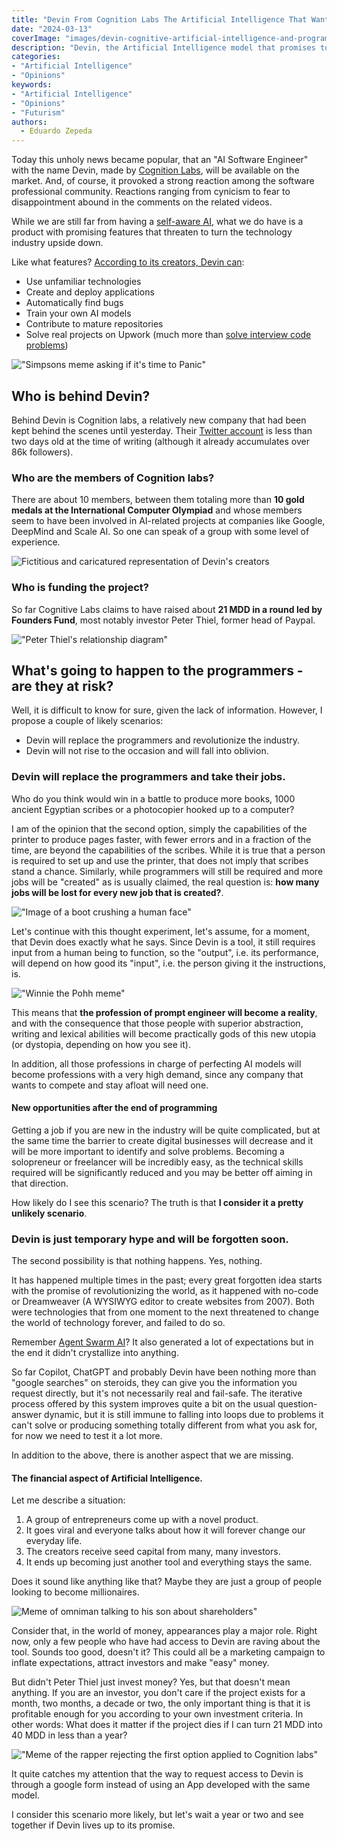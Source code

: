 ```yaml
---
title: "Devin From Cognition Labs The Artificial Intelligence That Wants To Replace Programmers"
date: "2024-03-13"
coverImage: "images/devin-cognitive-artificial-intelligence-and-programmers.jpg"
description: "Devin, the Artificial Intelligence model that promises to be better than a Software engineer and forever change the world of Software, created by Cognition Labs"
categories: 
- "Artificial Intelligence"
- "Opinions"
keywords:
- "Artificial Intelligence"
- "Opinions"
- "Futurism"
authors:
  - Eduardo Zepeda
---
```


Today this unholy news became popular, that an "AI Software Engineer" with the name Devin, made by [Cognition Labs](https://www.cognition-labs.com/), will be available on the market. And, of course, it provoked a strong reaction among the software professional community. Reactions ranging from cynicism to fear to disappointment abound in the comments on the related videos.

While we are still far from having a [self-aware AI](/en/chat-gpt-searles-chinese-room-and-consciousness/), what we do have is a product with promising features that threaten to turn the technology industry upside down.

Like what features? [According to its creators, Devin can](https://www.cognition-labs.com/blog):
- Use unfamiliar technologies
- Create and deploy applications
- Automatically find bugs
- Train your own AI models
- Contribute to mature repositories
- Solve real projects on Upwork (much more than [solve interview code problems](/en/i-test-chatgpt-with-codewars-coding-challenges/))

!["Simpsons meme asking if it's time to Panic"](images/so-its-time-to-panic-simpsons.webp)

## Who is behind Devin?

Behind Devin is Cognition labs, a relatively new company that had been kept behind the scenes until yesterday. Their [Twitter account](https://twitter.com/cognition_labs) is less than two days old at the time of writing (although it already accumulates over 86k followers).

### Who are the members of Cognition labs?

There are about 10 members, between them totaling more than **10 gold medals at the International Computer Olympiad** and whose members seem to have been involved in AI-related projects at companies like Google, DeepMind and Scale AI. So one can speak of a group with some level of experience.

![](images/meme-creador-de-devin-linuxero.jpg "Fictitious and caricatured representation of Devin's creators")

### Who is funding the project?

So far Cognitive Labs claims to have raised about **21 MDD in a round led by Founders Fund**, most notably investor Peter Thiel, former head of Paypal.

!["Peter Thiel's relationship diagram"](images/peter-thiel-relationships.jpeg "Source: https://knowyourmeme.com/photos/2402121-peter-thiel")

## What's going to happen to the programmers - are they at risk?

Well, it is difficult to know for sure, given the lack of information. However, I propose a couple of likely scenarios:

- Devin will replace the programmers and revolutionize the industry.
- Devin will not rise to the occasion and will fall into oblivion.

### Devin will replace the programmers and take their jobs.

Who do you think would win in a battle to produce more books, 1000 ancient Egyptian scribes or a photocopier hooked up to a computer? 

I am of the opinion that the second option, simply the capabilities of the printer to produce pages faster, with fewer errors and in a fraction of the time, are beyond the capabilities of the scribes. While it is true that a person is required to set up and use the printer, that does not imply that scribes stand a chance. Similarly, while programmers will still be required and more jobs will be "created" as is usually claimed, the real question is: **how many jobs will be lost for every new job that is created?**.

!["Image of a boot crushing a human face"](images/Devin-AI-vs-you.jpg)

Let's continue with this thought experiment, let's assume, for a moment, that Devin does exactly what he says. Since Devin is a tool, it still requires input from a human being to function, so the "output", i.e. its performance, will depend on how good its "input", i.e. the person giving it the instructions, is.

!["Winnie the Pohh meme"](images/prompt-engineer.png)

This means that **the profession of prompt engineer will become a reality**, and with the consequence that those people with superior abstraction, writing and lexical abilities will become practically gods of this new utopia (or dystopia, depending on how you see it).

In addition, all those professions in charge of perfecting AI models will become professions with a very high demand, since any company that wants to compete and stay afloat will need one.


#### New opportunities after the end of programming

Getting a job if you are new in the industry will be quite complicated, but at the same time the barrier to create digital businesses will decrease and it will be more important to identify and solve problems. Becoming a solopreneur or freelancer will be incredibly easy, as the technical skills required will be significantly reduced and you may be better off aiming in that direction.

How likely do I see this scenario? The truth is that **I consider it a pretty unlikely scenario**. 

### Devin is just temporary hype and will be forgotten soon.

The second possibility is that nothing happens. Yes, nothing.

It has happened multiple times in the past; every great forgotten idea starts with the promise of revolutionizing the world, as it happened with no-code or Dreamweaver (A WYSIWYG editor to create websites from 2007). Both were technologies that from one moment to the next threatened to change the world of technology forever, and failed to do so.

Remember [Agent Swarm AI](https://github.com/daveshap/OpenAI_Agent_Swarm)? It also generated a lot of expectations but in the end it didn't crystallize into anything.

So far Copilot, ChatGPT and probably Devin have been nothing more than "google searches" on steroids, they can give you the information you request directly, but it's not necessarily real and fail-safe. The iterative process offered by this system improves quite a bit on the usual question-answer dynamic, but it is still immune to falling into loops due to problems it can't solve or producing something totally different from what you ask for, for now we need to test it a lot more.

In addition to the above, there is another aspect that we are missing.

#### The financial aspect of Artificial Intelligence.

Let me describe a situation: 
1. A group of entrepreneurs come up with a novel product.
2. It goes viral and everyone talks about how it will forever change our everyday life.
3. The creators receive seed capital from many, many investors.
4. It ends up becoming just another tool and everything stays the same.

Does it sound like anything like that? Maybe they are just a group of people looking to become millionaires.

![Meme of omniman talking to his son about shareholders"](images/its-all-about-shareholders.jpg)

Consider that, in the world of money, appearances play a major role. Right now, only a few people who have had access to Devin are raving about the tool. Sounds too good, doesn't it? This could all be a marketing campaign to inflate expectations, attract investors and make "easy" money.

But didn't Peter Thiel just invest money? Yes, but that doesn't mean anything. If you are an investor, you don't care if the project exists for a month, two months, a decade or two, the only important thing is that it is profitable enough for you according to your own investment criteria. In other words: What does it matter if the project dies if I can turn 21 MDD into 40 MDD in less than a year?

!["Meme of the rapper rejecting the first option applied to Cognition labs"](images/meme-rapper-devin-access.jpg)

It quite catches my attention that the way to request access to Devin is through a google form instead of using an App developed with the same model. 

I consider this scenario more likely, but let's wait a year or two and see together if Devin lives up to its promise.

